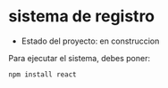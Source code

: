 <h1>sistema de registro</h1>

- Estado del proyecto: en construccion

Para ejecutar el sistema, debes poner:

``` npm install react ```
